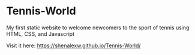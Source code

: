 # Tennis-World

My first static website to welcome newcomers to the sport of tennis using HTML, CSS, and Javascript

Visit it here: https://shenalexw.github.io/Tennis-World/
